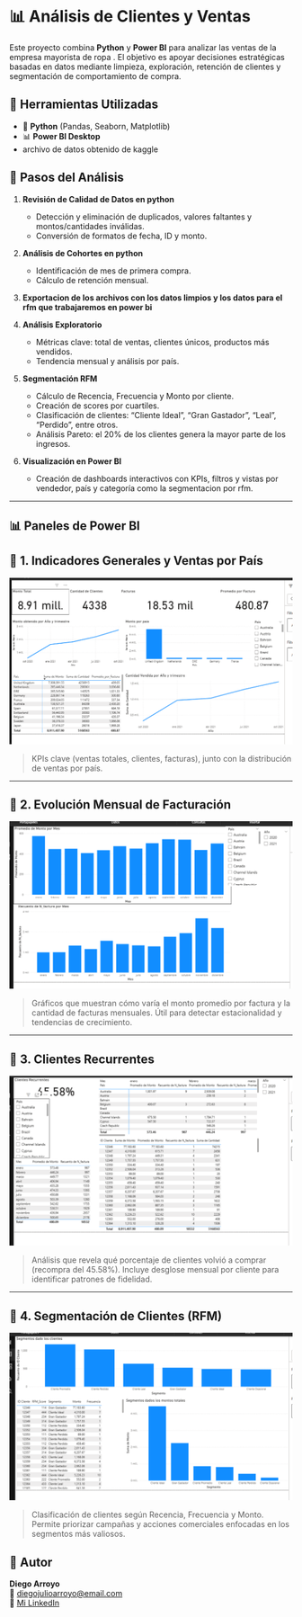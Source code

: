 # 📊 Análisis de Clientes y Ventas 

Este proyecto combina **Python** y **Power BI** para analizar las ventas de la empresa mayorista de ropa . El objetivo es apoyar decisiones estratégicas basadas en datos mediante limpieza, exploración, retención de clientes y segmentación de comportamiento de compra.

## 🧰 Herramientas Utilizadas

- 🐍 **Python** (Pandas, Seaborn, Matplotlib)
- 📊 **Power BI Desktop**
- archivo de datos obtenido de kaggle


## 🧪 Pasos del Análisis

1. **Revisión de Calidad de Datos en python** 
   - Detección y eliminación de duplicados, valores faltantes y montos/cantidades inválidas.
   - Conversión de formatos de fecha, ID y monto.

2. **Análisis de Cohortes en python**
   - Identificación de mes de primera compra.
   - Cálculo de retención mensual.

3. **Exportacion de los archivos con los datos limpios y los datos para el rfm que trabajaremos en power bi**

4. **Análisis Exploratorio**
   - Métricas clave: total de ventas, clientes únicos, productos más vendidos.
   - Tendencia mensual y análisis por país.

5. **Segmentación RFM**
   - Cálculo de Recencia, Frecuencia y Monto por cliente.
   - Creación de scores por cuartiles.
   - Clasificación de clientes: “Cliente Ideal”, “Gran Gastador”, “Leal”, “Perdido”, entre otros.
   - Análisis Pareto: el 20% de los clientes genera la mayor parte de los ingresos.

6. **Visualización en Power BI**
   - Creación de dashboards interactivos con KPIs, filtros y vistas por vendedor, país y categoría como la segmentacion por rfm.

---

## 📊 Paneles de Power BI

## 📌 1. Indicadores Generales y Ventas por País

![Indicadores Generales](imagen1.png)

> KPIs clave (ventas totales, clientes, facturas), junto con la distribución de ventas por país. 

---

## 📅 2. Evolución Mensual de Facturación

![Evolución mensual](imagen2.png)

> Gráficos que muestran cómo varía el monto promedio por factura y la cantidad de facturas mensuales. Útil para detectar estacionalidad y tendencias de crecimiento.

---

## 🔁 3. Clientes Recurrentes

![Clientes recurrentes](imagen3.png)

> Análisis que revela qué porcentaje de clientes volvió a comprar (recompra del 45.58%). Incluye desglose mensual por cliente para identificar patrones de fidelidad.

---

## 👥 4. Segmentación de Clientes (RFM)

![Segmentación RFM](imagen4.png)

> Clasificación de clientes según Recencia, Frecuencia y Monto. Permite priorizar campañas y acciones comerciales enfocadas en los segmentos más valiosos.

## 🚀 Autor

**Diego Arroyo**  
📧 diegojulioarroyo@email.com  
🔗 [Mi LinkedIn](https://www.linkedin.com/in/diego-arroyo-b2153b229/) 
